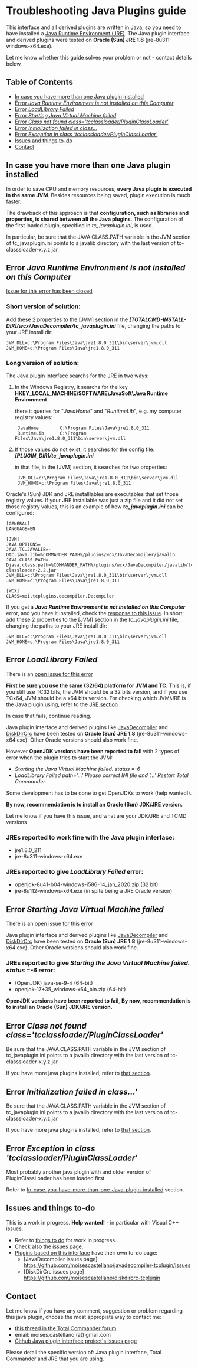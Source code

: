# Troubleshooting Java Plugins guide

This interface and all derived plugins are written in Java, so you need to have installed a [Java Runtime Environment (JRE)](https://www.java.com/en/download/manual.jsp). The Java plugin interface and derived plugins were tested on **Oracle (Sun) JRE 1.8**  (jre-8u311-windows-x64.exe).

Let me know whether this guide solves your problem or not - contact details below

Table of Contents
-----------------

- [In case you have more than one Java plugin installed](#In-case-you-have-more-than-one-Java-plugin-installed)
- [Error *Java Runtime Environment is not installed on this Computer*](#Error-Java-Runtime-Environment-is-not-installed-on-this-Computer)
- [Error *LoadLibrary Failed*](#Error-LoadLibrary-Failed)
- [Error *Starting Java Virtual Machine failed*](#Error-Starting-Java-Virtual-Machine-failed)
- [Error *Class not found class='tcclassloader/PluginClassLoader'*](#Error-Class-not-found-class-tcclassloader-PluginClassLoader)
- [Error *Initialization failed in class...*](#Error-Initialization-failed-in-class)
- [Error *Exception in class 'tcclassloader/PluginClassLoader'*](#Error-Exception-in-class-tcclassloader-PluginClassLoader)
- [Issues and things to-do](#Issues-and-things-to-do)
- [Contact](#Contact)

In case you have more than one Java plugin installed
------------------------------------------------------

In order to save CPU and memory resources, **every Java plugin is executed in the same JVM**. Besides resources being saved, plugin execution is much faster. 

The drawback of this approach is that **configuration, such as libraries and properties, is shared between all the Java plugins**. The configuration of the first loaded plugin, specified in *tc_javaplugin.ini*, is used.

In particular, be sure that the JAVA.CLASS.PATH variable in the JVM section of tc_javaplugin.ini points to a javalib directory with the last version of tc-classsloader-x.y.z.jar


Error *Java Runtime Environment is not installed on this Computer*
----------------------------------------------------

[Issue for this error has been closed](https://github.com/moisescastellano/javadecompiler-tcplugin/issues/1)

### Short version of solution:

Add these 2 properties to the [JVM] section in the _**[TOTALCMD-INSTALL-DIR]/wcx/JavaDecompiler/tc_javaplugin.ini**_  file, changing the paths to your JRE install dir:
```
JVM_DLL=c:\Program Files\Java\jre1.8.0_311\bin\server\jvm.dll
JVM_HOME=c:\Program Files\Java\jre1.8.0_311
```

### Long version of solution:

The Java plugin interface searchs for the JRE in two ways:

1. In the Windows Registry, it searchs for the key **HKEY_LOCAL_MACHINE\SOFTWARE\JavaSoft\Java Runtime Environment**

	there it queries for "_JavaHome_" and "_RuntimeLib_", e.g.	my computer registry values:

		JavaHome		C:\Program Files\Java\jre1.8.0_311
		RuntimeLib		C:\Program Files\Java\jre1.8.0_311\bin\server\jvm.dll
2. If those values do not exist, it searches for the config file:	**_[PLUGIN_DIR]/tc_javaplugin.ini_**

	in that file, in the [JVM] section, it searches for two properties:

		JVM_DLL=c:\Program Files\Java\jre1.8.0_311\bin\server\jvm.dll
		JVM_HOME=c:\Program Files\Java\jre1.8.0_311

Oracle's (Sun) JDK and JRE installlables are executables that set those registry values. If your JRE installable was just a zip file and it did not set those registry values, this is an example of how _**tc_javaplugin.ini**_ can be configured:

```
[GENERAL]
LANGUAGE=EN

[JVM]
JAVA.OPTIONS=
JAVA.TC.JAVALIB=-Dtc.java.lib=%COMMANDER_PATH%/plugins/wcx/JavaDecompiler/javalib
JAVA.CLASS.PATH=-Djava.class.path=%COMMANDER_PATH%/plugins/wcx/JavaDecompiler/javalib/tc-classloader-2.2.jar
JVM_DLL=c:\Program Files\Java\jre1.8.0_311\bin\server\jvm.dll
JVM_HOME=c:\Program Files\Java\jre1.8.0_311

[WCX]
CLASS=moi.tcplugins.decompiler.Decompiler

```

If you get a _**Java Runtime Environment is not installed on this Computer**_ error, and you have it installed, check the [response to this issue](https://github.com/moisescastellano/javadecompiler-tcplugin/issues/1). In short:
add these 2 properties to the [JVM] section in the _tc_javaplugin.ini_  file, changing the paths to your JRE install dir:
```
JVM_DLL=c:\Program Files\Java\jre1.8.0_311\bin\server\jvm.dll
JVM_HOME=c:\Program Files\Java\jre1.8.0_311
```

Error *LoadLibrary Failed*
--------------------------------

There is an [open issue for this error](https://github.com/moisescastellano/tcmd-java-plugin/issues/2)

**First be sure you use the same (32/64) platform for JVM and TC**. This is, if you still use TC32 bits, the JVM should be a 32 bits version, and if you use TCx64, JVM should be a x64 bits version.
For checking which JVM/JRE is the Java plugin using, refer to the [JRE section](#Java-Runtime-Environment-is-not-installed-on-this-Computer)

In case that fails, continue reading.

Java plugin interface and derived plugins like [JavaDecompiler](https://moisescastellano.github.io/javadecompiler-tcplugin/) and [DiskDirCrc](https://moisescastellano.github.io/diskdircrc-tcplugin/) have been tested on **Oracle (Sun) JRE 1.8**  (jre-8u311-windows-x64.exe). Other Oracle versions should also work fine.

However **OpenJDK versions have been reported to fail** with 2 types of error when the plugin tries to start the JVM:

 - _Starting the Java Virtual Machine failed. status =-6_
 - _LoadLibrary Failed path='...' Please correct INI file and '...' Restart Total Commander._

Some development has to be done to get OpenJDKs to work (help wanted!).

**By now, recommendation is to install an Oracle (Sun) JDK/JRE version.** 

Let me know if you have this issue, and what are your JDK/JRE and TCMD versions

### JREs reported to work fine with the Java plugin interface:
 - jre1.8.0_211
 - jre-8u311-windows-x64.exe 
 
### JREs reported to give _LoadLibrary Failed_ error:
  - openjdk-8u41-b04-windows-i586-14_jan_2020.zip   (32 bit)  
  - jre-8u112-windows-x64.exe (in spite being a JRE Oracle version)

Error *Starting Java Virtual Machine failed*
--------------------------------

There is an [open issue for this error](https://github.com/moisescastellano/tcmd-java-plugin/issues/2)

Java plugin interface and derived plugins like [JavaDecompiler](https://moisescastellano.github.io/javadecompiler-tcplugin/) and [DiskDirCrc](https://moisescastellano.github.io/diskdircrc-tcplugin/) have been tested on **Oracle (Sun) JRE 1.8**  (jre-8u311-windows-x64.exe). Other Oracle versions should also work fine.

### JREs reported to give _Starting the Java Virtual Machine failed. status =-6_ error:
  - (OpenJDK) java-se-9-ri (64-bit)
  - openjdk-17+35_windows-x64_bin.zip  (64-bit)

**OpenJDK versions have been reported to fail**,
**By now, recommendation is to install an Oracle (Sun) JDK/JRE version.** 

Error *Class not found class='tcclassloader/PluginClassLoader'*
-------------------------------------

Be sure that the JAVA.CLASS.PATH variable in the JVM section of tc_javaplugin.ini points to a javalib directory with the last version of tc-classsloader-x.y.z.jar

If you have more java plugins installed, refer to [that section](#In-case-you-have-more-than-one-Java-plugin-installed).

Error *Initialization failed in class...'*
-------------------------------------

Be sure that the JAVA.CLASS.PATH variable in the JVM section of tc_javaplugin.ini points to a javalib directory with the last version of tc-classsloader-x.y.z.jar

If you have more java plugins installed, refer to [that section](#In-case-you-have-more-than-one-Java-plugin-installed).

Error *Exception in class 'tcclassloader/PluginClassLoader'*
------------------------------------------------------
Most probably another java plugin with and older version of PluginClassLoader has been loaded first.

Refer to [In-case-you-have-more-than-one-Java-plugin-installed](#In-case-you-have-more-than-one-Java-plugin-installed) section.


Issues and things to-do
----------------------
This is a work in progress. **Help wanted!** - in particular with Visual C++ issues.
 - Refer to [things to do](https://github.com/moisescastellano/tcmd-java-plugin/blob/main/to-do.md) for work in progress.
 - Check also the [issues page](https://github.com/moisescastellano/tcmd-java-plugin/issues).
 - [Plugins based on this interface](https://github.com/moisescastellano/tcmd-java-plugin/blob/main/examples_64bit.md) have their own to-do page:
   - [JavaDecompiler issues page] https://github.com/moisescastellano/javadecompiler-tcplugin/issues
   - [DiskDirCrc issues page] https://github.com/moisescastellano/diskdircrc-tcplugin

Contact
--------------------
Let me know if you have any comment, suggestion or problem regarding this java plugin, 
choose the most appropiate way to contact me:
 - [this thread in the Total Commander forum](https://www.ghisler.ch/board/viewtopic.php?t=75726)
 - email: moises.castellano (at) gmail.com
 - [Github Java plugin interface project's issues page](https://github.com/moisescastellano/tcmd-java-plugin/issues)

Please detail the specific version of: Java plugin interface, Total Commander and JRE that you are using.

